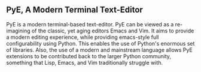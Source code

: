 PyE, A Modern Terminal Text-Editor
---
PyE is a modern terminal-based text-editor. PyE can be viewed as a re-imagining of the classic, yet aging editors Emacs and Vim.  It aims to provide a modern editing experience, while providing emacs-style full configurability using Python. This enables the use of Python's enormous set of libraries. Also, the use of a modern and mainstream language allows PyE extensions to be contributed back to the larger Python community, something that Lisp, Emacs, and Vim traditionally struggle with.
